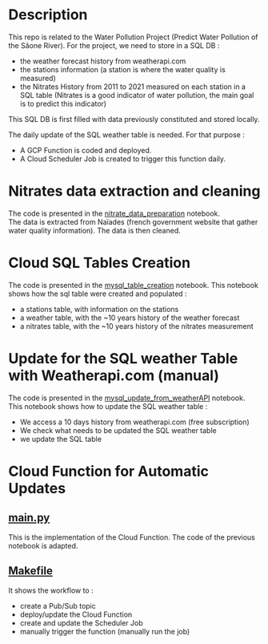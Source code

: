 # Description

This repo is related to the Water Pollution Project (Predict Water Pollution
of the Sâone River). For the project, we need to store in a SQL DB :
- the weather forecast history from weatherapi.com
- the stations information (a station is where the water quality
is measured)
- the Nitrates History from 2011 to 2021 measured on each station in a SQL table
(Nitrates is a good indicator of water pollution, the main goal is to predict
this indicator)

This SQL DB is first filled with data previously constituted and 
stored locally. 

The daily update of the SQL weather table is needed. For that purpose :
- A GCP Function is coded and deployed.
- A Cloud Scheduler Job is created to trigger this function daily.  

# Nitrates data extraction and cleaning
The code is presented in the 
[nitrate_data_preparation](notebooks/nitrate_data_preparation.ipynb)
notebook.  
The data is extracted from Naïades (french government website that gather water
quality information). The data is then cleaned.

# Cloud SQL Tables Creation 
The code is presented in the
[mysql_table_creation](notebooks/mysql_table_creation.ipynb) notebook.
This notebook shows how the sql table were created and populated :
- a stations table, with information on the stations
- a weather table, with the ~10 years history of the weather forecast
- a nitrates table, with the ~10 years history of the nitrates measurement

# Update for the SQL weather Table with Weatherapi.com (manual)
The code is presented in the
[mysql_update_from_weatherAPI](notebooks/mysql_update_from_weatherAPI.ipynb) notebook.
This notebook shows how to update the SQL weather table :
- We access a 10 days history from weatherapi.com (free subscription)
- We check what needs to be updated the SQL weather table
- we update the SQL table

# Cloud Function for Automatic Updates

## [main.py](main.py)
This is the implementation of the Cloud Function. The code of the previous
notebook is adapted.

## [Makefile](Makefile)
It shows the workflow to :
- create a Pub/Sub topic
- deploy/update the Cloud Function
- create and update the Scheduler Job
- manually trigger the function (manually run the job)
